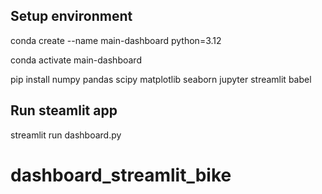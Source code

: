 ## Setup environment

conda create --name main-dashboard python=3.12

conda activate main-dashboard

pip install numpy pandas scipy matplotlib seaborn jupyter streamlit babel


## Run steamlit app

streamlit run dashboard.py



# dashboard_streamlit_bike
